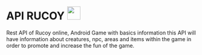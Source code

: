 # API RUCOY <img width="35" src="https://lh3.googleusercontent.com/proxy/M9ISeZzlrrObXh8nM8CcxTX2MooH2z7TlqeICLZjuIrpR3emqyjKp1wVdv5jGJj5uw0uaWK2F6aTZZYBkKaUfKAEUe71vqUp" />
Rest API of Rucoy online, Android Game with basics information
this API will have information about creatures, npc, areas and items within the game in order to promote and increase the fun of the game.
